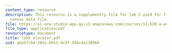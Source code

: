 ```yaml
---
content_type: resource
description: This resource is a supplementry file for lab 5 used for finding the right
  census data file.
file: https://ol-ocw-studio-app-qa.s3.amazonaws.com/courses/11-520-a-workshop-on-geographic-information-systems-fall-2005/abe57c6d282c69139c5f546cda138964_lab5_vlocator.pdf
file_type: application/pdf
resourcetype: Document
title: lab5_vlocator.pdf
uid: abe57c6d-282c-6913-9c5f-546cda138964
---
```

